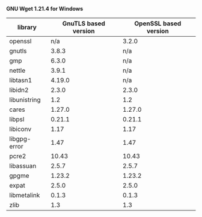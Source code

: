 **GNU Wget 1.21.4 for Windows**

| library       | GnuTLS based version | OpenSSL based version |
|---------------| ---------------------|-----------------------|
| openssl       | n/a                  | 3.2.0                 |
| gnutls        | 3.8.3                | n/a                   |
| gmp           | 6.3.0                | n/a                   |
| nettle        | 3.9.1                | n/a                   |
| libtasn1      | 4.19.0               | n/a                   |
| libidn2       | 2.3.0                | 2.3.0                 |
| libunistring  | 1.2                  | 1.2                   |
| cares         | 1.27.0               | 1.27.0                |
| libpsl        | 0.21.1               | 0.21.1                |
| libiconv      | 1.17                 | 1.17                  |
| libgpg-error  | 1.47                 | 1.47                  |
| pcre2         | 10.43                | 10.43                 |
| libassuan     | 2.5.7                | 2.5.7                 |
| gpgme         | 1.23.2               | 1.23.2                |
| expat         | 2.5.0                | 2.5.0                 |
| libmetalink   | 0.1.3                | 0.1.3                 |
| zlib          | 1.3                  | 1.3                   |
